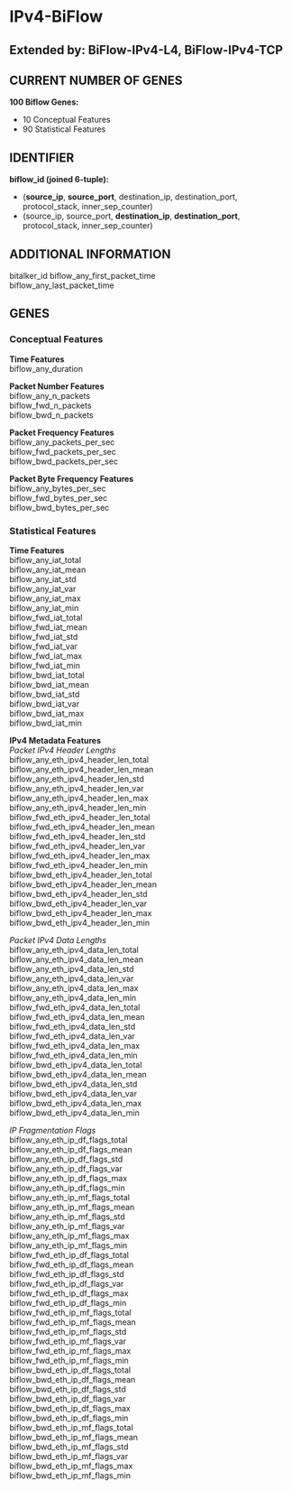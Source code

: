 # IPv4-BiFlow
## Extended by: BiFlow-IPv4-L4, BiFlow-IPv4-TCP
## CURRENT NUMBER OF GENES
**100 Biflow Genes:**
- 10 Conceptual Features
- 90 Statistical Features

## IDENTIFIER
**biflow_id (joined 6-tuple):**  
- (**source_ip**, **source_port**, destination_ip, destination_port, protocol_stack, inner_sep_counter)
- (source_ip, source_port, **destination_ip**, **destination_port**, protocol_stack, inner_sep_counter)

## ADDITIONAL INFORMATION
bitalker_id
biflow_any_first_packet_time  
biflow_any_last_packet_time  

## GENES
### Conceptual Features
**Time Features**  
biflow_any_duration  

**Packet Number Features**  
biflow_any_n_packets  
biflow_fwd_n_packets  
biflow_bwd_n_packets  

**Packet Frequency Features**  
biflow_any_packets_per_sec  
biflow_fwd_packets_per_sec  
biflow_bwd_packets_per_sec  

**Packet Byte Frequency Features**  
biflow_any_bytes_per_sec  
biflow_fwd_bytes_per_sec  
biflow_bwd_bytes_per_sec  

### Statistical Features
**Time Features**  
biflow_any_iat_total  
biflow_any_iat_mean  
biflow_any_iat_std  
biflow_any_iat_var  
biflow_any_iat_max  
biflow_any_iat_min  
biflow_fwd_iat_total  
biflow_fwd_iat_mean  
biflow_fwd_iat_std  
biflow_fwd_iat_var  
biflow_fwd_iat_max  
biflow_fwd_iat_min  
biflow_bwd_iat_total  
biflow_bwd_iat_mean  
biflow_bwd_iat_std  
biflow_bwd_iat_var  
biflow_bwd_iat_max  
biflow_bwd_iat_min  

**IPv4 Metadata Features**  
*Packet IPv4 Header Lengths*  
biflow_any_eth_ipv4_header_len_total  
biflow_any_eth_ipv4_header_len_mean  
biflow_any_eth_ipv4_header_len_std  
biflow_any_eth_ipv4_header_len_var  
biflow_any_eth_ipv4_header_len_max  
biflow_any_eth_ipv4_header_len_min  
biflow_fwd_eth_ipv4_header_len_total  
biflow_fwd_eth_ipv4_header_len_mean  
biflow_fwd_eth_ipv4_header_len_std  
biflow_fwd_eth_ipv4_header_len_var  
biflow_fwd_eth_ipv4_header_len_max  
biflow_fwd_eth_ipv4_header_len_min  
biflow_bwd_eth_ipv4_header_len_total  
biflow_bwd_eth_ipv4_header_len_mean  
biflow_bwd_eth_ipv4_header_len_std  
biflow_bwd_eth_ipv4_header_len_var  
biflow_bwd_eth_ipv4_header_len_max  
biflow_bwd_eth_ipv4_header_len_min  

*Packet IPv4 Data Lengths*  
biflow_any_eth_ipv4_data_len_total  
biflow_any_eth_ipv4_data_len_mean  
biflow_any_eth_ipv4_data_len_std  
biflow_any_eth_ipv4_data_len_var  
biflow_any_eth_ipv4_data_len_max  
biflow_any_eth_ipv4_data_len_min  
biflow_fwd_eth_ipv4_data_len_total  
biflow_fwd_eth_ipv4_data_len_mean  
biflow_fwd_eth_ipv4_data_len_std  
biflow_fwd_eth_ipv4_data_len_var  
biflow_fwd_eth_ipv4_data_len_max  
biflow_fwd_eth_ipv4_data_len_min  
biflow_bwd_eth_ipv4_data_len_total  
biflow_bwd_eth_ipv4_data_len_mean  
biflow_bwd_eth_ipv4_data_len_std  
biflow_bwd_eth_ipv4_data_len_var  
biflow_bwd_eth_ipv4_data_len_max  
biflow_bwd_eth_ipv4_data_len_min  

*IP Fragmentation Flags*  
biflow_any_eth_ip_df_flags_total  
biflow_any_eth_ip_df_flags_mean  
biflow_any_eth_ip_df_flags_std  
biflow_any_eth_ip_df_flags_var  
biflow_any_eth_ip_df_flags_max  
biflow_any_eth_ip_df_flags_min  
biflow_any_eth_ip_mf_flags_total  
biflow_any_eth_ip_mf_flags_mean  
biflow_any_eth_ip_mf_flags_std  
biflow_any_eth_ip_mf_flags_var  
biflow_any_eth_ip_mf_flags_max  
biflow_any_eth_ip_mf_flags_min  
biflow_fwd_eth_ip_df_flags_total  
biflow_fwd_eth_ip_df_flags_mean  
biflow_fwd_eth_ip_df_flags_std  
biflow_fwd_eth_ip_df_flags_var  
biflow_fwd_eth_ip_df_flags_max  
biflow_fwd_eth_ip_df_flags_min  
biflow_fwd_eth_ip_mf_flags_total  
biflow_fwd_eth_ip_mf_flags_mean  
biflow_fwd_eth_ip_mf_flags_std  
biflow_fwd_eth_ip_mf_flags_var  
biflow_fwd_eth_ip_mf_flags_max  
biflow_fwd_eth_ip_mf_flags_min  
biflow_bwd_eth_ip_df_flags_total  
biflow_bwd_eth_ip_df_flags_mean  
biflow_bwd_eth_ip_df_flags_std  
biflow_bwd_eth_ip_df_flags_var  
biflow_bwd_eth_ip_df_flags_max  
biflow_bwd_eth_ip_df_flags_min  
biflow_bwd_eth_ip_mf_flags_total  
biflow_bwd_eth_ip_mf_flags_mean  
biflow_bwd_eth_ip_mf_flags_std  
biflow_bwd_eth_ip_mf_flags_var  
biflow_bwd_eth_ip_mf_flags_max  
biflow_bwd_eth_ip_mf_flags_min  
